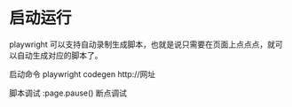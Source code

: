 <!--
 * @Descripttion: 
 * @Author: zlj
 * @Date: 2023-08-02 14:29:05
-->
# 启动运行

playwright 可以支持自动录制生成脚本，也就是说只需要在页面上点点点，就可以自动生成对应的脚本了。

启动命令 playwright codegen http://网址

脚本调试 :page.pause() 断点调试